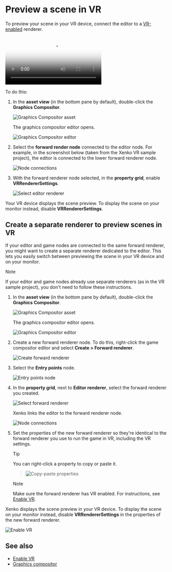 # Preview a scene in VR

To preview your scene in your VR device, connect the editor to a [VR-enabled](enable-vr.md) renderer.

<p>
<video autoplay loop class="responsive-video" poster="media/vr-editor_640.jpg">
   <source src="media/vr-editor_640.mp4" type="video/mp4">
</video>
</p>

To do this:

1. In the **asset view** (in the bottom pane by default), double-click the **Graphics Compositor**.

    ![Graphics Compositor asset](../graphics/graphics-compositor/media/graphics-compositor-asset.png)

    The graphics compositor editor opens.

    ![Graphics Compositor editor](media/graphics-compositor-VR-template.png)

2. Select the **forward render node** connected to the editor node. For example, in the screenshot below (taken from the Xenko VR sample project), the editor is connected to the lower forward renderer node.

    ![Node connections](media/node-connections.png)

3. With the forward renderer node selected, in the **property grid**, enable **VRRendererSettings**.

    ![Select editor renderer](media/enable-vr.png)

Your VR device displays the scene preview. To display the scene on your monitor instead, disable **VRRendererSettings**.

## Create a separate renderer to preview scenes in VR

If your editor and game nodes are connected to the same forward renderer, you might want to create a separate renderer dedicated to the editor. This lets you easily switch between previewing the scene in your VR device and on your monitor.

>[!Note]
>If your editor and game nodes already use separate renderers (as in the VR sample project), you don't need to follow these instructions.

1. In the **asset view** (in the bottom pane by default), double-click the **Graphics Compositor**.

    ![Graphics Compositor asset](../graphics/graphics-compositor/media/graphics-compositor-asset.png)

    The graphics compositor editor opens.

    ![Graphics Compositor editor](media/graphics-compositor-no-editor-node.png)

2. Create a new forward renderer node. To do this, right-click the game compositor editor and select **Create > Forward renderer**.

    ![Create forward renderer](media/create-forward-renderer.png)

3. Select the **Entry points** node.

    ![Entry points node](media/entry-points-node.png)

4. In the **property grid**, next to **Editor renderer**, select the forward renderer you created.

    ![Select forward renderer](media/select-editor-forward-renderer.png)

    Xenko links the editor to the forward renderer node.

    ![Node connections](media/node-connections.png)

5. Set the properties of the new forward renderer so they're identical to the forward renderer you use to run the game in VR, including the VR settings.

    > [!Tip]
    > You can right-click a property to copy or paste it.

    > ![Copy-paste properties](media/copy-paste-properties.png)

    > [!Note]
    > Make sure the forward renderer has VR enabled. For instructions, see [Enable VR](enable-vr.md).

Xenko displays the scene preview in your VR device. To display the scene on your monitor instead, disable **VRRendererSettings** in the properties of the new forward renderer.

![Enable VR](media/vr-renderer-settings.png)

## See also

* [Enable VR](enable-vr.md)
* [Graphics compositor](../graphics/graphics-compositor/index.md)